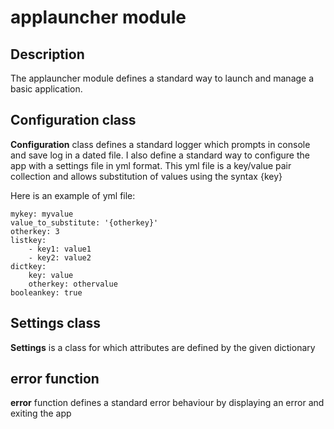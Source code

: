 
# applauncher module

## Description
The applauncher module defines a standard way to launch and manage a basic application.

## Configuration class
**Configuration** class defines a standard logger which prompts in console and save log in a dated file.
I also define a standard way to configure the app with a settings file in yml format. 
This yml file is a key/value pair collection and allows substitution of values using the syntax {key}

Here is an example of yml file:

    mykey: myvalue
    value_to_substitute: '{otherkey}'
    otherkey: 3
    listkey:
        - key1: value1
        - key2: value2
    dictkey:
        key: value
        otherkey: othervalue
    booleankey: true

## Settings class
**Settings** is a class for which attributes are defined by the given dictionary

## error function
**error** function defines a standard error behaviour by displaying an error and exiting the app